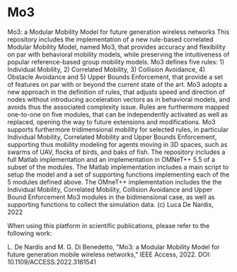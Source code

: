 # Mo3
Mo3: a Modular Mobility Model for future generation wireless networks
This repository includes the implementation of a new rule-based correlated Modular Mobility Model, named Mo3, that provides accuracy and flexibility on par with behavioral mobility models, while preserving the intuitiveness of popular reference-based group mobility models. Mo3 defines five rules: 1) Individual Mobility, 2) Correlated Mobility, 3) Collision Avoidance, 4) Obstacle Avoidance and 5) Upper Bounds Enforcement, that provide a set of features on par with or beyond the current state of the art. Mo3 adopts a new approach in the definition of rules, that adjusts speed and direction of nodes without introducing acceleration vectors as in behavioral models, and avoids thus the associated complexity issue. Rules are furthermore mapped one-to-one on five modules, that can be independently activated as well as replaced, opening the way to future extensions and modifications.
Mo3 supports furthermore tridimensional mobility for selected rules, in particular Individual Mobility, Correlated Mobility and Upper Bounds Enforcement, supporting thus mobility modeling for agents moving in 3D spaces, such as swarms of UAV, flocks of birds, and baks of fish.
The repository includes a full Matlab implementation and an implementation in OMNeT++ 5.5 of a subset of the modules.
The Matlab implementation includes a main script to setup the model and a set of supporting functions implementing each of the 5 modules defined above.
The OMneT++ implementation includes the the Individual Mobility, Correlated Mobility, Collision Avoidance and Upper Bound Enforcement Mo3 modules in the bidimensional case, as well as supporting functions to collect the simulation data.
(c) Luca De Nardis, 2022

When using this platform in scientific publications, please refer to the following work:

L. De Nardis and M. G. Di Benedetto, "Mo3: a Modular Mobility Model for future generation mobile wireless networks," IEEE Access, 2022. DOI: 10.1109/ACCESS.2022.3161541
